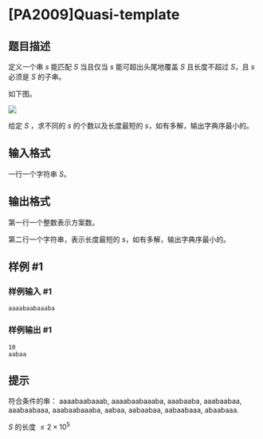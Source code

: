 # [PA2009]Quasi-template

## 题目描述

定义一个串 $s$ 能匹配 $S$ 当且仅当 $s$ 能可超出头尾地覆盖
$S$ 且长度不超过 $S$，且 $s$ 必须是 $S$ 的子串。

如下图。

![](https://cdn.luogu.com.cn/upload/image_hosting/gpq807qg.png?x-oss-process=image/resize,m_lfit,h_170,w_225)

给定 $S$ ，求不同的 $s$ 的个数以及长度最短的 $s$，如有多解，输出字典序最小的。

## 输入格式

一行一个字符串 $S$。

## 输出格式

第一行一个整数表示方案数。

第二行一个字符串，表示长度最短的 $s$，如有多解，输出字典序最小的。

## 样例 #1

### 样例输入 #1
```
aaaabaabaaaba
```

### 样例输出 #1

```
10
aabaa
```

## 提示

符合条件的串：
aaaabaabaaab, aaaabaabaaaba, aaabaaba, aaabaabaa, aaabaabaaa, aaabaabaaaba, aabaa, aabaabaa, aabaabaaa, abaabaaa.

$S$ 的长度 $\leq 2\times 10^5$
